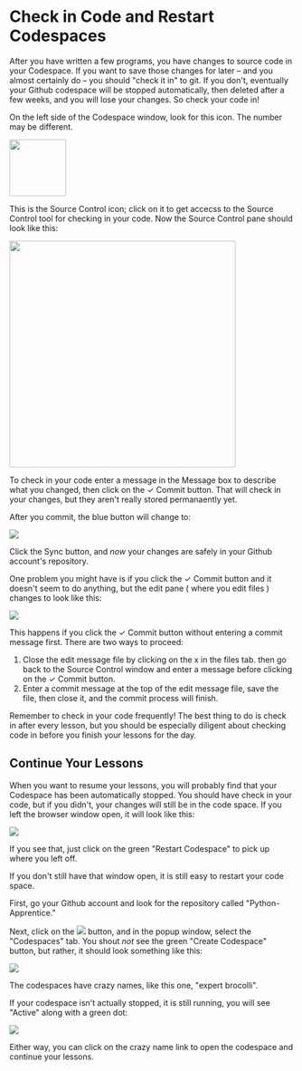 # Check in Code and Restart Codespaces

After you have written a few programs, you have changes to source code in
your Codespace. If you want to save those changes for later – and you almost
certainly do – you should "check it in" to git. If you don't,  eventually your
Github codespace will be stopped automatically, then deleted after a few weeks,
and you will lose your changes. So check your code in!

On the left side of the Codespace window, look for this icon. The number may be
different. 

<img class="c100" src="https://images.jointheleague.org/vscode/git_changes.png" width="100px">

This is the Source Control icon; click on it to get accecss to the Source Control tool for
checking in your code. Now the Source Control pane should look like this: 

<img  class="c400" src="https://images.jointheleague.org/vscode/sc_changes.png" width="400px">

To check in your code enter a message in the Message box to describe what you
changed, then click on the ✓ Commit button. That will check in your changes,
but they aren't really stored permanaently yet.

After you commit, the blue button will change to:

<img class="c400" src="https://images.jointheleague.org/vscode/sc_sync.png">

Click the Sync button, and *now* your changes are safely in your Github account's repository. 

One problem you might have is if you click the ✓ Commit button and it doesn't
seem to do anything, but the edit pane ( where you edit files ) changes to look
like this:

<img  class="c400"  src="https://images.jointheleague.org/vscode/sc_edit_message.png" >

This happens if you click the ✓ Commit button without entering a commit message first. There are two ways to proceed:

1. Close the edit message file by clicking on the x in the files tab. then go
   back to the Source Control window and enter a message before clicking on the
   ✓ Commit button. 
2. Enter a commit message at the top of the edit message file, save the file,
   then close it, and the commit process will finish. 

Remember to check in your code frequently! The best thing to do is check in after every lesson, but you should be especially diligent about checking code in before you finish your lessons for the day. 

## Continue Your Lessons

When you want to resume your lessons, you will probably find that your Codespace has been automatically stopped. You should have check in your code, but if you didn't, your changes will still be in the code space. If you left the browser window open, it will look like this:

<img class="c300" src="https://images.jointheleague.org/github/codespace_stopped.png" >

If you see that, just click on the green "Restart Codespace" to pick up where you left off. 

If you don't still have that window open, it is still easy to restart your code space. 

First, go your Github account and look for the repository called "Python-Apprentice." 

Next, click on the <img class="inline" src="https://images.jointheleague.org/github/code_button.png" >
button, and in the popup window, select the "Codespaces" tab. You shout *not*
see the green "Create Codespace" button, but rather, it should look something
like this: 

<img  class="c400" src="https://images.jointheleague.org/github/restart_codespace.png">

The codespaces have crazy names, like this one, "expert brocolli".

If your codespace isn't actually stopped, it is still running, you will see "Active" along with a green dot: 

<img  class="c400" src="https://images.jointheleague.org/github/active_codespace.png">

 Either way, you can click on the crazy name link to open the codespace and continue your lessons. 




